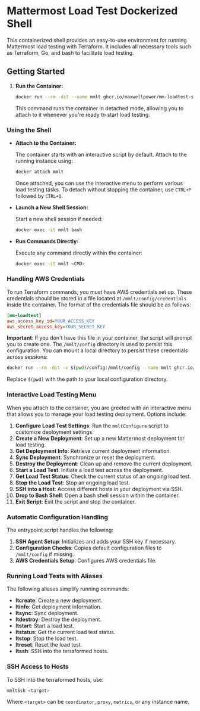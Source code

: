 # Mattermost Load Test Dockerized Shell

This containerized shell provides an easy-to-use environment for running Mattermost load testing with Terraform. It includes all necessary tools such as Terraform, Go, and bash to facilitate load testing.

## Getting Started

1. **Run the Container:**

   ```bash
   docker run --rm -dit --name mmlt ghcr.io/maxwellpower/mm-loadtest-shell
   ```

   This command runs the container in detached mode, allowing you to attach to it whenever you're ready to start load testing.

### Using the Shell

- **Attach to the Container:**

   The container starts with an interactive script by default. Attach to the running instance using:

   ```bash
   docker attach mmlt
   ```

   Once attached, you can use the interactive menu to perform various load testing tasks. To detach without stopping the container, use `CTRL+P` followed by `CTRL+Q`.

- **Launch a New Shell Session:**

   Start a new shell session if needed:

   ```bash
   docker exec -it mmlt bash
   ```

- **Run Commands Directly:**

   Execute any command directly within the container:

   ```bash
   docker exec -it mmlt <CMD>
   ```

### Handling AWS Credentials

To run Terraform commands, you must have AWS credentials set up. These credentials should be stored in a file located at `/mmlt/config/credentials` inside the container. The format of the credentials file should be as follows:

```ini
[mm-loadtest]
aws_access_key_id=YOUR_ACCESS_KEY
aws_secret_access_key=YOUR_SECRET_KEY
```

**Important**: If you don't have this file in your container, the script will prompt you to create one. The `/mmlt/config` directory is used to persist this configuration. You can mount a local directory to persist these credentials across sessions:

```bash
docker run --rm -dit -v $(pwd)/config:/mmlt/config --name mmlt ghcr.io/maxwellpower/mm-loadtest-shell
```

Replace `$(pwd)` with the path to your local configuration directory.

### Interactive Load Testing Menu

When you attach to the container, you are greeted with an interactive menu that allows you to manage your load testing deployment. Options include:

1. **Configure Load Test Settings**: Run the `mmltConfigure` script to customize deployment settings.
2. **Create a New Deployment**: Set up a new Mattermost deployment for load testing.
3. **Get Deployment Info**: Retrieve current deployment information.
4. **Sync Deployment**: Synchronize or reset the deployment.
5. **Destroy the Deployment**: Clean up and remove the current deployment.
6. **Start a Load Test**: Initiate a load test across the deployment.
7. **Get Load Test Status**: Check the current status of an ongoing load test.
8. **Stop the Load Test**: Stop an ongoing load test.
9. **SSH into a Host**: Access different hosts in your deployment via SSH.
10. **Drop to Bash Shell**: Open a bash shell session within the container.
11. **Exit Script**: Exit the script and stop the container.

### Automatic Configuration Handling

The entrypoint script handles the following:

1. **SSH Agent Setup**: Initializes and adds your SSH key if necessary.
2. **Configuration Checks**: Copies default configuration files to `/mmlt/config` if missing.
3. **AWS Credentials Setup**: Configures AWS credentials file.

### Running Load Tests with Aliases

The following aliases simplify running commands:

- **ltcreate**: Create a new deployment.
- **ltinfo**: Get deployment information.
- **ltsync**: Sync deployment.
- **ltdestroy**: Destroy the deployment.
- **ltstart**: Start a load test.
- **ltstatus**: Get the current load test status.
- **ltstop**: Stop the load test.
- **ltreset**: Reset the load test.
- **ltssh**: SSH into the terraformed hosts.

### SSH Access to Hosts

To SSH into the terraformed hosts, use:

```bash
mmltSsh <target>
```

Where `<target>` can be `coordinator`, `proxy`, `metrics`, or any instance name.
